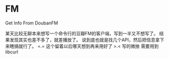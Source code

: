 FM
==

Get Info From DoubanFM

某天比较无聊本来想写一个命令行的豆瓣FM的客户端，写到一半又不想写了。
结果发现其实也差不多了，就差播放了。
说到底也就是找几个API，然后把信息拿下来瞎搞就行了。 =.=
这个留着以后哪天想到再来用好了 >.<
写的微挫
需要用到libcurl
